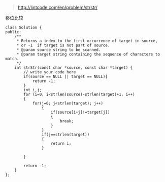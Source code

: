 >http://lintcode.com/en/problem/strstr/

移位比较


	class Solution {
	public:
	    /**
	     * Returns a index to the first occurrence of target in source,
	     * or -1  if target is not part of source.
	     * @param source string to be scanned.
	     * @param target string containing the sequence of characters to match.
	     */
	    int strStr(const char *source, const char *target) {
	        // write your code here
	        if(source == NULL || target == NULL){
	            return -1;
	        }
	        int i,j;
	        for (i=0; i<strlen(source)-strlen(target)+1; i++)
	        {
	            for(j=0; j<strlen(target); j++)
	                {
	                    if(source[i+j]!=target[j])
	                    {
	                        break;
	                    }
	                }
	                if(j==strlen(target))
	                {
	                    return i;
	                }

	        }

	        return -1;
	    }
	};
